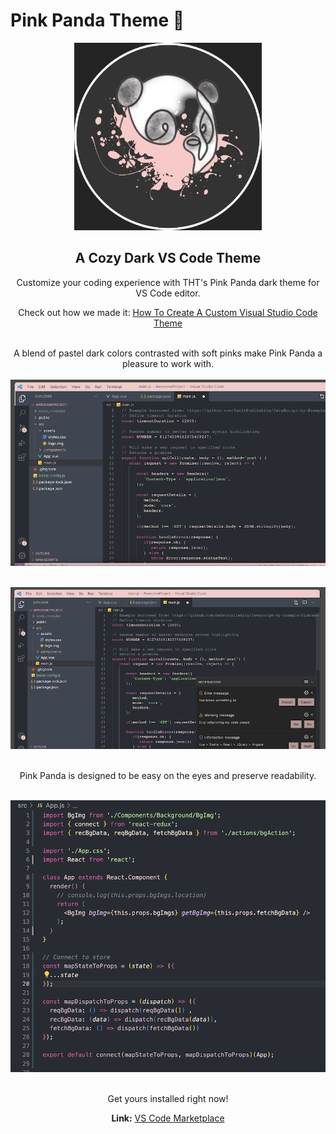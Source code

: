 # Pink Panda Theme 🐼
<div align="center"><img src="./images/Pink_Panda_Theme_Color_Logo.png" width="300" height="300" />

## A Cozy Dark VS Code Theme 

Customize your coding experience with THT's Pink Panda dark theme for VS Code editor. 

Check out how we made it: [How To Create A Custom Visual Studio Code Theme](https://thehelpfultipper.com/create-a-custom-visual-studio-code-theme/)
<br /><br />

A blend of pastel dark colors contrasted with soft pinks make Pink Panda a pleasure to work with. 
<br /><br />
<img src="images/pink_panda_dark_vs_code_theme_sample_1.png" alt="Pink Panda VS Code Color Theme Demo." />
<br /><br />

<img src="images/pink_panda_dark_vs_code_theme_sample_2.png" alt="Pink Panda VS Code Color Theme Notifications Demo." />
<br /><br />

Pink Panda is designed to be easy on the eyes and preserve readability.
<br /><br />

<img src="images/pink_panda_dark_vs_code_theme_sample_3.png" alt="Pink Panda VS Code Color Theme Demo." />
<br /><br />

Get yours installed right now! 
  
**Link:** [VS Code Marketplace](https://marketplace.visualstudio.com/items?itemName=TheHelpfulTipper.pinkpanda-dark-theme)
</div>


